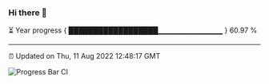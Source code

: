 ### Hi there 👋

⏳ Year progress { ██████████████████▁▁▁▁▁▁▁▁▁▁▁▁ } 60.97 %

---

⏰ Updated on Thu, 11 Aug 2022 12:48:17 GMT

![Progress Bar CI](https://github.com/ZhaoGui/ZhaoGui/workflows/Progress%20Bar%20CI/badge.svg)
